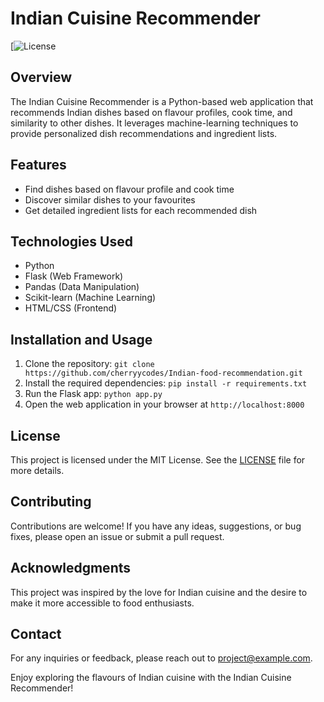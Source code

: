# Indian Cuisine Recommender

[![License](https://opensource.org/license/mit/)

## Overview
The Indian Cuisine Recommender is a Python-based web application that recommends Indian dishes based on flavour profiles, cook time, and similarity to other dishes. It leverages machine-learning techniques to provide personalized dish recommendations and ingredient lists.

## Features
- Find dishes based on flavour profile and cook time
- Discover similar dishes to your favourites
- Get detailed ingredient lists for each recommended dish

## Technologies Used
- Python
- Flask (Web Framework)
- Pandas (Data Manipulation)
- Scikit-learn (Machine Learning)
- HTML/CSS (Frontend)

## Installation and Usage
1. Clone the repository: `git clone https://github.com/cherryycodes/Indian-food-recommendation.git`
2. Install the required dependencies: `pip install -r requirements.txt`
3. Run the Flask app: `python app.py`
4. Open the web application in your browser at `http://localhost:8000`

## License
This project is licensed under the MIT License. See the [LICENSE](LICENSE) file for more details.

## Contributing
Contributions are welcome! If you have any ideas, suggestions, or bug fixes, please open an issue or submit a pull request.

## Acknowledgments
This project was inspired by the love for Indian cuisine and the desire to make it more accessible to food enthusiasts.

## Contact
For any inquiries or feedback, please reach out to project@example.com.

Enjoy exploring the flavours of Indian cuisine with the Indian Cuisine Recommender!
